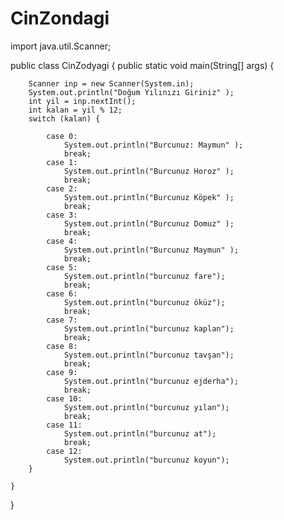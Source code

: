 # CinZondagi
import java.util.Scanner;

public class CinZodyagi {
    public static void main(String[] args) {
    
        Scanner inp = new Scanner(System.in);
        System.out.println("Doğum Yılınızı Giriniz" );
        int yil = inp.nextInt();
        int kalan = yil % 12;
        switch (kalan) {
        
            case 0:
                System.out.println("Burcunuz: Maymun" );
                break;
            case 1:
                System.out.println("Burcunuz Horoz" );
                break;
            case 2:
                System.out.println("Burcunuz Köpek" );
                break;
            case 3:
                System.out.println("Burcunuz Domuz" );
                break;
            case 4:
                System.out.println("Burcunuz Maymun" );
                break;
            case 5:
                System.out.println("burcunuz fare");
                break;
            case 6:
                System.out.println("burcunuz öküz");
                break;
            case 7:
                System.out.println("burcunuz kaplan");
                break;
            case 8:
                System.out.println("burcunuz tavşan");
                break;
            case 9:
                System.out.println("burcunuz ejderha");
                break;
            case 10:
                System.out.println("burcunuz yılan");
                break;
            case 11:
                System.out.println("burcunuz at");
                break;
            case 12:
                System.out.println("burcunuz koyun");
        }

    }

}
